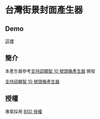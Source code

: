 # 台灣街景封面產生器

## Demo

[這裡](http://twstreet.spotlights.news)


## 簡介

本產生器參考[支持邱顯智 10 號頭像產生器](https://github.com/yhsiang/10) 開發

[支持邱顯智 10 號頭像產生器](https://github.com/yhsiang/10)

## 授權

專案採用 [BSD 授權](LICENSE)
